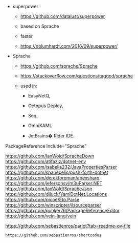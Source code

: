 
*   superpower

    *   https://github.com/datalust/superpower

    *   based on Sprache

    *   faster

    *   https://nblumhardt.com/2016/09/superpower/

*   Sprache

    *   https://github.com/sprache/Sprache

    *   https://stackoverflow.com/questions/tagged/sprache

    *   used in:

        *   EasyNetQ, 
        
        *   Octopus Deploy, 
        
        *   Seq, 
        
        *   OmniXAML
        
        *   JetBrains� Rider IDE.


PackageReference Include="Sprache"

https://github.com/IanWold/SpracheDown
https://github.com/atifaziz/dotnet-env
https://github.com/isabella232/JavaPropertiesParser
https://github.com/shanecelis/push-forth-dotnet
https://github.com/derekforeman/apexsharp
https://github.com/jefersonsv/m3uParser.NET
https://github.com/IanWold/SpracheJson
https://github.com/djluck/YamlDotNet.Locations
https://github.com/picoe/Eto.Parse
https://github.com/winscripter/ilsourceparser
https://github.com/punker76/PackageReferenceEditor
https://github.com/vein-lang/vein






https://github.com/sebastienros/parlot?tab=readme-ov-file

    https://github.com/sebastienros/shortcodes